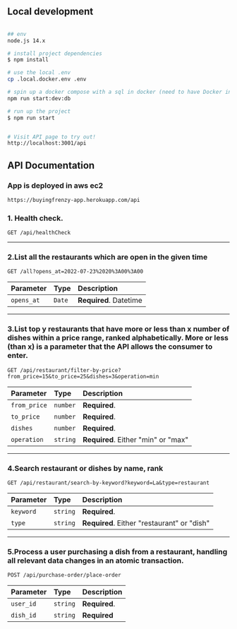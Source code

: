

## Local development

```bash

## env
node.js 14.x

# install project dependencies
$ npm install

# use the local .env
cp .local.docker.env .env

# spin up a docker compose with a sql in docker (need to have Docker installed)
npm run start:dev:db

# run up the project
$ npm run start


# Visit API page to try out!
http://localhost:3001/api


```

##  API Documentation

### App is deployed in aws ec2

```bash
https://buyingfrenzy-app.herokuapp.com/api
```



### 1. Health check.

```http
GET /api/healthCheck
```



---

### 2.List all the restaurants which are open in the given time

```http
GET /all?opens_at=2022-07-23%2020%3A00%3A00
```

| Parameter | Type | Description |
| :--- | :--- | :--- |
| `opens_at` | `Date` | **Required**. Datetime |



---


### 3.List top y restaurants that have more or less than x number of dishes within a price range, ranked alphabetically. More or less (than x) is a parameter that the API allows the consumer to enter.

```http
GET /api/restaurant/filter-by-price?from_price=15&to_price=25&dishes=3&operation=min
```

| Parameter | Type | Description |
| :--- | :--- | :--- |
| `from_price` | `number` | **Required**. |
| `to_price` | `number` | **Required**. |
| `dishes` | `number` | **Required**. |
| `operation` | `string` | **Required**. Either "min" or "max" |



---

### 4.Search restaurant or dishes by name, rank

```http
GET /api/restaurant/search-by-keyword?keyword=La&type=restaurant
```


| Parameter | Type | Description |
| :--- | :--- | :--- |
| `keyword` | `string` | **Required**. |
| `type` | `string` | **Required**. Either "restaurant" or "dish" |




---



### 5.Process a user purchasing a dish from a restaurant, handling all relevant data changes in an atomic transaction. 



```http
POST /api/purchase-order/place-order
```

| Parameter | Type | Description |
| :--- | :--- | :--- |
| `user_id` | `string` | **Required**. |
| `dish_id` | `string` | **Required** |




